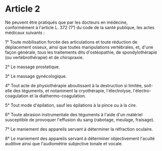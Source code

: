 # Article 2

Ne peuvent être pratiqués que par les docteurs en médecine, conformément à l'article L. 372 (1°) du code de la santé publique, les actes médicaux suivants :

1° Toute mobilisation forcée des articulations et toute réduction de déplacement osseux, ainsi que toutes manipulations vertébrales, et, d'une façon générale, tous les traitements dits d'ostéopathie, de spondylothérapie (ou vertébrothérapie) et de chiropraxie.

2° Le massage prostatique.

3° Le massage gynécologique.

4° Tout acte de physiothérapie aboutissant à la destruction si limitée, soit-elle des téguments, et notamment la cryothérapie, l'électrolyse, l'électro-coagulation et la diathermo-coagulation.

5° Tout mode d'épilation, sauf les épilations à la pince ou à la cire.

6° Toute abrasion instrumentale des téguments à l'aide d'un matériel susceptible de provoquer l'effusion du sang (rabotage, meulage, fraisage).

7° Le maniement des appareils servant à déterminer la réfraction oculaire.

8° Le maniement des appareils servant à déterminer objectivement l'acuité auditive ainsi que l'audiométrie subjective tonale et vocale.

